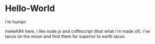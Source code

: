 # Hello-World

i'm human

mekeh94 here, i like node.js and coffescript (that what i'm made of).
i've tacos on the moon and find them far superior to earth tacos
